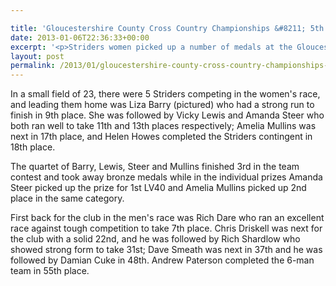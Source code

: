 ```yaml
---

title: 'Gloucestershire County Cross Country Championships &#8211; 5th January 2013'
date: 2013-01-06T22:36:33+00:00
excerpt: '<p>Striders women picked up a number of medals at the Gloucestershire County Cross Country Championships at Crypt School on Saturday.</p>'
layout: post
permalink: /2013/01/gloucestershire-county-cross-country-championships-5th-january-2013/
---
```

In a small field of 23, there were 5 Striders competing in the women's race, and leading them home was Liza Barry (pictured) who had a strong run to finish in 9th place. She was followed by Vicky Lewis and Amanda Steer who both ran well to take 11th and 13th places respectively; Amelia Mullins was next in 17th place, and Helen Howes completed the Striders contingent in 18th place.

The quartet of Barry, Lewis, Steer and Mullins finished 3rd in the team contest and took away bronze medals while in the individual prizes Amanda Steer picked up the prize for 1st LV40 and Amelia Mullins picked up 2nd place in the same category.

First back for the club in the men's race was Rich Dare who ran an excellent race against tough competition to take 7th place. Chris Driskell was next for the club with a solid 22nd, and he was followed by Rich Shardlow who showed strong form to take 31st; Dave Smeath was next in 37th and he was followed by Damian Cuke in 48th. Andrew Paterson completed the 6-man team in 55th place.</p>
